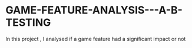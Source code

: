 # GAME-FEATURE-ANALYSIS---A-B-TESTING
In this project , I analysed if a game feature had a significant impact or not
